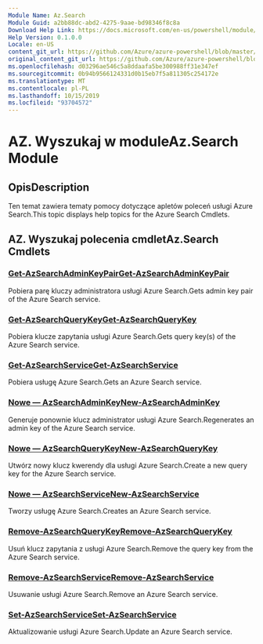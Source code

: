 ```yaml
---
Module Name: Az.Search
Module Guid: a2bb88dc-abd2-4275-9aae-bd98346f8c8a
Download Help Link: https://docs.microsoft.com/en-us/powershell/module/az.search
Help Version: 0.1.0.0
Locale: en-US
content_git_url: https://github.com/Azure/azure-powershell/blob/master/src/Search/Search/help/Az.Search.md
original_content_git_url: https://github.com/Azure/azure-powershell/blob/master/src/Search/Search/help/Az.Search.md
ms.openlocfilehash: d03296ae546c5a8ddaafa5be300988ff31e347ef
ms.sourcegitcommit: 0b94b9566124331d0b15eb7f5a811305c254172e
ms.translationtype: MT
ms.contentlocale: pl-PL
ms.lasthandoff: 10/15/2019
ms.locfileid: "93704572"
---
```

# <span data-ttu-id="1e039-101">AZ. Wyszukaj w module</span><span class="sxs-lookup"><span data-stu-id="1e039-101">Az.Search Module</span></span>
## <span data-ttu-id="1e039-102">Opis</span><span class="sxs-lookup"><span data-stu-id="1e039-102">Description</span></span>
<span data-ttu-id="1e039-103">Ten temat zawiera tematy pomocy dotyczące apletów poleceń usługi Azure Search.</span><span class="sxs-lookup"><span data-stu-id="1e039-103">This topic displays help topics for the Azure Search Cmdlets.</span></span>

## <span data-ttu-id="1e039-104">AZ. Wyszukaj polecenia cmdlet</span><span class="sxs-lookup"><span data-stu-id="1e039-104">Az.Search Cmdlets</span></span>
### [<span data-ttu-id="1e039-105">Get-AzSearchAdminKeyPair</span><span class="sxs-lookup"><span data-stu-id="1e039-105">Get-AzSearchAdminKeyPair</span></span>](Get-AzSearchAdminKeyPair.md)
<span data-ttu-id="1e039-106">Pobiera parę kluczy administratora usługi Azure Search.</span><span class="sxs-lookup"><span data-stu-id="1e039-106">Gets admin key pair of the Azure Search service.</span></span>

### [<span data-ttu-id="1e039-107">Get-AzSearchQueryKey</span><span class="sxs-lookup"><span data-stu-id="1e039-107">Get-AzSearchQueryKey</span></span>](Get-AzSearchQueryKey.md)
<span data-ttu-id="1e039-108">Pobiera klucze zapytania usługi Azure Search.</span><span class="sxs-lookup"><span data-stu-id="1e039-108">Gets query key(s) of the Azure Search service.</span></span>

### [<span data-ttu-id="1e039-109">Get-AzSearchService</span><span class="sxs-lookup"><span data-stu-id="1e039-109">Get-AzSearchService</span></span>](Get-AzSearchService.md)
<span data-ttu-id="1e039-110">Pobiera usługę Azure Search.</span><span class="sxs-lookup"><span data-stu-id="1e039-110">Gets an Azure Search service.</span></span>

### [<span data-ttu-id="1e039-111">Nowe — AzSearchAdminKey</span><span class="sxs-lookup"><span data-stu-id="1e039-111">New-AzSearchAdminKey</span></span>](New-AzSearchAdminKey.md)
<span data-ttu-id="1e039-112">Generuje ponownie klucz administrator usługi Azure Search.</span><span class="sxs-lookup"><span data-stu-id="1e039-112">Regenerates an admin key of the Azure Search service.</span></span>

### [<span data-ttu-id="1e039-113">Nowe — AzSearchQueryKey</span><span class="sxs-lookup"><span data-stu-id="1e039-113">New-AzSearchQueryKey</span></span>](New-AzSearchQueryKey.md)
<span data-ttu-id="1e039-114">Utwórz nowy klucz kwerendy dla usługi Azure Search.</span><span class="sxs-lookup"><span data-stu-id="1e039-114">Create a new query key for the Azure Search service.</span></span>

### [<span data-ttu-id="1e039-115">Nowe — AzSearchService</span><span class="sxs-lookup"><span data-stu-id="1e039-115">New-AzSearchService</span></span>](New-AzSearchService.md)
<span data-ttu-id="1e039-116">Tworzy usługę Azure Search.</span><span class="sxs-lookup"><span data-stu-id="1e039-116">Creates an Azure Search service.</span></span>

### [<span data-ttu-id="1e039-117">Remove-AzSearchQueryKey</span><span class="sxs-lookup"><span data-stu-id="1e039-117">Remove-AzSearchQueryKey</span></span>](Remove-AzSearchQueryKey.md)
<span data-ttu-id="1e039-118">Usuń klucz zapytania z usługi Azure Search.</span><span class="sxs-lookup"><span data-stu-id="1e039-118">Remove the query key from the Azure Search service.</span></span>

### [<span data-ttu-id="1e039-119">Remove-AzSearchService</span><span class="sxs-lookup"><span data-stu-id="1e039-119">Remove-AzSearchService</span></span>](Remove-AzSearchService.md)
<span data-ttu-id="1e039-120">Usuwanie usługi Azure Search.</span><span class="sxs-lookup"><span data-stu-id="1e039-120">Remove an Azure Search service.</span></span>

### [<span data-ttu-id="1e039-121">Set-AzSearchService</span><span class="sxs-lookup"><span data-stu-id="1e039-121">Set-AzSearchService</span></span>](Set-AzSearchService.md)
<span data-ttu-id="1e039-122">Aktualizowanie usługi Azure Search.</span><span class="sxs-lookup"><span data-stu-id="1e039-122">Update an Azure Search service.</span></span>

